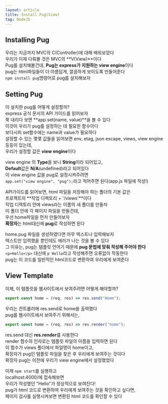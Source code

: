```yaml
---
layout: article
title: Install Pug(View)
tag: NodeJS
---
```


## Installing Pug

우리는 지금까지 MVC의 C(Controller)에 대해 배워보았다  
우리가 이제 다뤄볼 것은 MVC의 **V(View)**이다  
Pug를 설치해볼건데, **Pug는 express가 지원하는 view engine**이다   
pug는 html파일들이 더 아름답게, 깔끔하게 보이도록 만들어준다  
`npm install pug`명령어로 pug를 설치해보자

## Setting Pug

이 설치한 pug를 어떻게 설정할까?  
express 공식 문서의 API 가이드를 읽어보자  
쭉 내리다 보면 **app.set(name, value)**을 볼 수 있다  
이것이 우리가 pug를 설정하는 데 필요한 함수이다  
보다시피 set함수에는 name과 value가 필요하다  
설정할 수 있는 몇몇 값들을 읽어보면 env, etag, json escape, views, view engine 등등이 있는데,  
우리가 설정할 값은 **view engine**이다

view engine 의 **Type**을 보니 **String**이라 되어있고,  
**Default**값은 **N/A**(undefined)라고 되어있다  
이 view engine 값을 pug로 설정시켜주려면  
`app.set("view engine", "pug");`라고 적어주면 된다(app.js 파일에 작성!)  

API가이드를 읽어보면, html 파일을 저장해야 하는 폴더의 기본 값은  
프로젝트의 **작업 디렉토리 + '/views'**이다    
작업 디렉토리 안에 views라는 이름의 새 폴더를 만들자  
이 폴더 안에 각 페이지 파일을 만들건데,  
우선 home파일을 먼저 만들어보자  
**확장자**는 html대신에 **pug**로 작성하면 된다   

home.pug 파일을 생성하였다면 아무 텍스트나 입력해보자    
텍스트만 입력했을 뿐인데도 에러가 나는 것을 볼 수 있다    
그 이유는, pug는 템플릿 언어기 때문에 **pug 문법에 맞춰 작성해 주어야 한다**  
`<p>Hello</p>` 대신에 `p Hello`라고 작성해주면 오류없이 작동한다  
pug는 이 코드를 일반적인 html코드로 변환하여 우리에게 보여준다  

## View Template

이제, 이 템플릿을 웹사이트에서 보여주려면 어떻게 해야할까?
```js
export const home = (req, res) => res.send("Home");
```
우리는 컨트롤러에 res.send로 home을 출력했다  
pug를 웹사이트에서 보여주기 위해서는,
```js
export const home = (req, res) => res.render("home");
```
res.send 대신 **res.render**를 사용한다  
render 함수의 인자로는 템플릿 파일의 이름을 입력하면 된다  
이 함수가 views 폴더에서 파일명이 home이고,  
확장자가 pug인 템플릿 파일을 찾은 후 우리에게 보여주는 것이다  
확장자 pug는 이전에 우리가 view engine에서 설정했었다  

이제 `npm start`를 실행하고  
<a>localhost:4000/</a>에 접속해보면  
우리가 작성했던 "Hello"가 정상적으로 보여진다!  
pug가 html 코드로 변환하여 우리에게 보여주는 것을 확인하고 싶다면,  
페이지 검사를 실행시켜보면 변환된 html 코드를 확인할 수 있다  